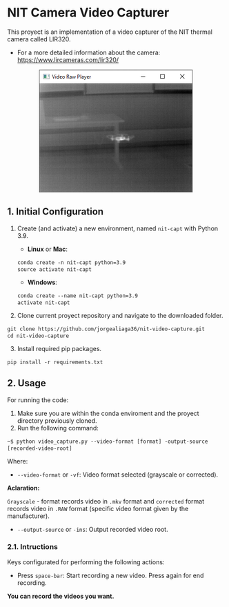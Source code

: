 # NIT Camera Video Capturer

This proyect is an implementation of a video capturer of the NIT thermal camera called LIR320.

* For a more detailed information about the camera: https://www.lircameras.com/lir320/

<center><img src="data/img0.PNG"></center>

## 1. Initial Configuration

1. Create (and activate) a new environment, named `nit-capt` with Python 3.9.

	- __Linux__ or __Mac__: 
	```
	conda create -n nit-capt python=3.9
	source activate nit-capt
	```
	- __Windows__: 
	```
	conda create --name nit-capt python=3.9
	activate nit-capt
	```

2. Clone current proyect repository and navigate to the downloaded folder.
```
git clone https://github.com/jorgealiaga36/nit-video-capture.git
cd nit-video-capture
```

3. Install required pip packages.
```
pip install -r requirements.txt
```

## 2. Usage

For running the code:

1. Make sure you are within the conda enviroment and the proyect directory previously cloned.
2. Run the following command:
```
~$ python video_capture.py --video-format [format] -output-source [recorded-video-root]
```

Where:
* `--video-format` or `-vf`: Video format selected (grayscale or corrected).

__Aclaration:__ 

`Grayscale` - format records video in `.mkv` format and `corrected` format records video in `.RAW` format (specific video format given by the manufacturer).
* `--output-source` or `-ins`: Output recorded video root.

### 2.1. Intructions

Keys configurated for performing the following actions:

* Press `space-bar`: Start recording a new video. Press again for end recording.

__**You can record the videos you want.**__






